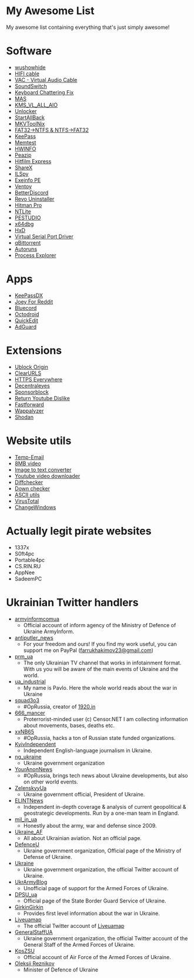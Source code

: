 # My Awesome List

My awesome list containing everything that's just simply awesome!

# Software
- [wushowhide](https://www.majorgeeks.com/mg/getmirror/wushowhide,1.html)
- [HIFI cable](http://vincent.burel.free.fr/VirtualAudioApps/HiFiCableAsioBridgeSetup_v1007.zip)
- [VAC - Virtual Audio Cable](https://vac.muzychenko.net/en/)
- [SoundSwitch](https://soundswitch.aaflalo.me/)
- [Keyboard Chattering Fix](https://www.softpedia.com/get/System/System-Miscellaneous/Keyboard-Chattering-Fix.shtml)
- [MAS](https://github.com/massgravel/Microsoft-Activation-Scripts)
- [KMS_VL_ALL_AIO](https://github.com/abbodi1406/KMS_VL_ALL_AIO)
- [Unlocker](https://filehippo.com/download_unlocker/)
- [StartAllBack](https://www.startallback.com/)
- [MKVToolNix](https://mkvtoolnix.download/downloads.html)
- [FAT32->NTFS & NTFS->FAT32](https://www.diskpart.com/AOMEI-n2f.html)
- [KeePass](https://keepass.info/)
- [Memtest](https://www.memtest86.com/)
- [HWINFO](https://www.hwinfo.com/)
- [Peazip](https://peazip.github.io/)
- [Hitfilm Express](https://fxhome.com/product/hitfilm-express)
- [ShareX](https://getsharex.com/)
- [ILSpy](https://github.com/icsharpcode/ILSpy)
- [Exeinfo PE](http://exeinfo.booomhost.com/)
- [Ventoy](https://www.ventoy.net/en/index.html)
- [BetterDiscord](https://betterdiscord.app/)
- [Revo Uninstaller](https://www.revouninstaller.com/)
- [Hitman Pro](https://www.hitmanpro.com/en-us)
- [NTLite](https://www.ntlite.com/download/)
- [PESTUDIO](https://www.winitor.com/)
- [x64dbg](https://x64dbg.com/)
- [HxD](https://mh-nexus.de/en/hxd/)
- [Virtual Serial Port Driver](https://www.eltima.com/products/vspdxp/)
- [qBittorrent](https://www.qbittorrent.org/)
- [Autoruns](https://docs.microsoft.com/en-us/sysinternals/downloads/autoruns)
- [Process Explorer](https://docs.microsoft.com/en-us/sysinternals/downloads/process-explorer)

# Apps
- [KeePassDX](https://play.google.com/store/apps/details?id=com.kunzisoft.keepass.free)
- [Joey For Reddit](https://play.google.com/store/apps/details?id=o.o.joey)
- [Bluecord](https://bluesmods.com/bluecord/)
- [Octodroid](https://f-droid.org/en/packages/com.gh4a/)
- [QuickEdit](https://play.google.com/store/apps/details?id=com.rhmsoft.edit)
- [AdGuard](https://adguard.com/en/adguard-android/overview.html)

# Extensions
- [Ublock Origin](https://chrome.google.com/webstore/detail/ublock-origin/cjpalhdlnbpafiamejdnhcphjbkeiagm)
- [ClearURLS](https://chrome.google.com/webstore/detail/clearurls/lckanjgmijmafbedllaakclkaicjfmnk)
- [HTTPS Everywhere](https://chrome.google.com/webstore/detail/https-everywhere/gcbommkclmclpchllfjekcdonpmejbdp)
- [Decentraleyes](https://chrome.google.com/webstore/detail/decentraleyes/ldpochfccmkkmhdbclfhpagapcfdljkj)
- [Sponsorblock](https://chrome.google.com/webstore/detail/sponsorblock-for-youtube/mnjggcdmjocbbbhaepdhchncahnbgone)
- [Return Youtube Dislike](https://chrome.google.com/webstore/detail/return-youtube-dislike/gebbhagfogifgggkldgodflihgfeippi)
- [Fastforward](https://chrome.google.com/webstore/detail/fastforward/icallnadddjmdinamnolclfjanhfoafe)
- [Wappalyzer](https://chrome.google.com/webstore/detail/wappalyzer-technology-pro/gppongmhjkpfnbhagpmjfkannfbllamg)
- [Shodan](https://chrome.google.com/webstore/detail/shodan/jjalcfnidlmpjhdfepjhjbhnhkbgleap)

# Website utils
- [Temp-Email](https://temp-mail.org/)
- [8MB video](https://8mb.video/)
- [Image to text converter](https://www.prepostseo.com/image-to-text)
- [Youtube video downloader](https://yt1s.io/)
- [Diffchecker](https://www.diffchecker.com/)
- [Down checker](https://downforeveryoneorjustme.com/)
- [ASCII utils](https://www.asciitohex.com/)
- [VirusTotal](https://www.virustotal.com/)
- [ChangeWindows](https://changewindows.org/timeline)

# Actually legit pirate websites
- 1337x
- S0ft4pc
- Portable4pc
- CS.RIN.RU
- AppNee
- SadeemPC

# Ukrainian Twitter handlers
* [armyinformcomua](https://twitter.com/armyinformcomua)
  * Official account of inform agency of the Ministry of Defence of Ukraine ArmyInform.
* [antiputler_news](https://twitter.com/antiputler_news)
  * For your freedom and ours! If you find my work useful, you can support me on PayPal (farrukhakimov23@gmail.com)
* [prm_ua](https://twitter.com/prm_ua)
  * The only Ukrainian TV channel that works in infotainment format. With us you will be aware of the main events of Ukraine and the world.
* [ua_industrial](https://twitter.com/ua_industrial)
  * My name is Pavlo. Here the whole world reads about the war in Ukraine
* [squad3o3](https://twitter.com/squad3o3)
  * #OpRussia, creator of [1920.in](https://1920.in/)
* [666_mancer](https://twitter.com/666_mancer)
  * Proterrorist-minded user (c) Censor.NET I am collecting information about movements, bases, deaths etc.
* [xxNB65](https://twitter.com/xxNB65)
  * #OpRussia, hacks a ton of Russian state funded organizations.
* [KyivIndependent](https://twitter.com/KyivIndependent)
  * Independent English-language journalism in Ukraine.
* [ng_ukraine](https://twitter.com/ng_ukraine)
  * Ukraine government organization
* [YourAnonNews](https://twitter.com/YourAnonNews)
  * #OpRussia, brings tech news about Ukraine developments, but also on other world events.
* [ZelenskyyUa](https://twitter.com/ZelenskyyUa)
  * Ukraine government official, President of Ukraine.
* [ELINTNews](https://twitter.com/ELINTNews)
  * Independent in-depth coverage & analysis of current geopolitical & geostrategic developments. Run by a one-man team in England.
* [mil_in_ua](https://twitter.com/mil_in_ua)
  * Honestly about the army, war and defense since 2009.
* [Ukraine_AF](https://twitter.com/Ukraine_AF)
  * All about Ukrainian aviation. Not an official page.
* [DefenceU](https://twitter.com/DefenceU)
  * Ukraine government organization, Official page of the Ministry of Defense of Ukraine.
* [Ukraine](https://twitter.com/Ukraine)
  * Ukraine government organization, the official Twitter account of Ukraine.
* [UkrArmyBlog](https://twitter.com/UkrArmyBlog)
  * Unofficial page of support for the Armed Forces of Ukraine.
* [DPSU_ua](https://twitter.com/DPSU_ua)
  * Official page of the State Border Guard Service of Ukraine.
* [GirkinGirkin](https://twitter.com/GirkinGirkin)
  * Provides first level information about the war in Ukraine.
* [Liveuamap](https://twitter.com/Liveuamap)
  * The official Twitter account of [Liveuamap](https://liveuamap.com/)
* [GeneralStaffUA](https://twitter.com/GeneralStaffUA)
  * Ukraine government organization, the official Twitter account of the General Staff of the Armed Forces of Ukraine.
* [KpsZSU](https://twitter.com/KpsZSU)
  * Official account of Air Force of the Armed Forces of Ukraine.
* [Oleksii Reznikov](https://twitter.com/oleksiireznikov)
  * Minister of Defence of Ukraine
